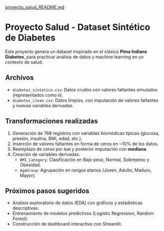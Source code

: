 [proyecto_salud_README.md](https://github.com/user-attachments/files/21955230/proyecto_salud_README.md)

# Proyecto Salud - Dataset Sintético de Diabetes

Este proyecto genera un dataset inspirado en el clásico **Pima Indians Diabetes**,
para practicar análisis de datos y machine learning en un contexto de salud.

## Archivos
- `diabetes_sintetico.csv`: Datos crudos con valores faltantes simulados (representados como `0`).
- `diabetes_clean.csv`: Datos limpios, con imputación de valores faltantes y nuevas variables derivadas.

## Transformaciones realizadas
1. Generación de 768 registros con variables biomédicas típicas (glucosa, presión, insulina, BMI, edad, etc.).
2. Inserción de valores faltantes en forma de ceros en ~10% de los datos.
3. Reemplazo de ceros por `NaN` y posterior imputación con **mediana**.
4. Creación de variables derivadas:
   - `BMI_Category`: Clasificación en Bajo peso, Normal, Sobrepeso y Obesidad.
   - `AgeGroup`: Agrupación en rangos etarios (Joven, Adulto, Maduro, Mayor).

## Próximos pasos sugeridos
- Análisis exploratorio de datos (EDA) con gráficos y estadísticas descriptivas.
- Entrenamiento de modelos predictivos (Logistic Regression, Random Forest).
- Construcción de dashboard interactivo con Streamlit.

